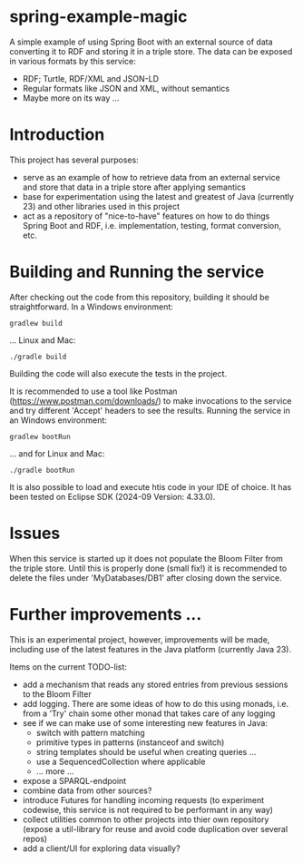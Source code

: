 # spring-example-magic
A simple example of using Spring Boot with an external source of data converting it to RDF and storing it in a triple store. The data can be exposed in various formats by this service: 
* RDF; Turtle, RDF/XML and JSON-LD
* Regular formats like JSON and XML, without semantics
* Maybe more on its way ... 

# Introduction
This project has several purposes: 
* serve as an example of how to retrieve data from an external service and store that data in a triple store after applying semantics
* base for experimentation using the latest and greatest of Java (currently 23) and other libraries used in this project
* act as a repository of "nice-to-have" features on how to do things Spring Boot and RDF, i.e. implementation, testing, format conversion, etc.

# Building and Running the service
After checking out the code from this repository, building it should be straightforward. 
In a Windows environment: 

```
gradlew build
```

... Linux and Mac: 

```
./gradle build
```
Building the code will also execute the tests in the project. 

It is recommended to use a tool like Postman (https://www.postman.com/downloads/) to make invocations to the service and try different 'Accept' headers to see the results. 
Running the service in an Windows environment: 

```
gradlew bootRun
```

... and for Linux and Mac: 

```
./gradle bootRun
```
It is also possible to load and execute htis code in your IDE of choice. It has been tested on Eclipse SDK (2024-09 Version: 4.33.0).  

# Issues
When this service is started up it does not populate the Bloom Filter from the triple store. Until this is properly done (small fix!) it is recommended to delete the files under 'MyDatabases/DB1' after closing down the service. 

# Further improvements ... 
This is an experimental project, however, improvements will be made, including use of the latest features in the Java platform (currently Java 23). 

Items on the current TODO-list: 
- add a mechanism that reads any stored entries from previous sessions to the Bloom Filter
- add logging. There are some ideas of how to do this using monads, i.e. from a 'Try' chain some other monad that takes care of any logging
- see if we can make use of some interesting new features in Java: 
    - switch with pattern matching
    - primitive types in patterns (instanceof and switch)
    - string templates should be useful when creating queries ...
    - use a SequencedCollection where applicable 
    - ... more ...
- expose a SPARQL-endpoint
- combine data from other sources?
- introduce Futures for handling incoming requests (to experiment codewise, this service is not required to be performant in any way)
- collect utilities common to other projects into thier own repository (expose a util-library for reuse and avoid code duplication over several repos)
- add a client/UI for exploring data visually? 

